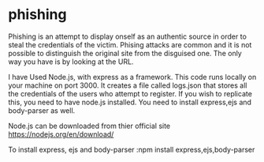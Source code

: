 # phishing
Phishing is an attempt to display onself as an authentic source in order to steal the credentials of the victim.
Phising attacks are common and it is not possible to distinguish the original site from the disguised one.
The only way you have is by looking at the URL.

I have Used Node.js, with express as a framework.
This code runs locally on your machine on port 3000.
It creates a file called logs.json that stores all the credentials of the users who attempt to register.
If you wish to replicate this, you need to have node.js installed.
You need to install express,ejs and body-parser as well.

Node.js can be downloaded from thier official site https://nodejs.org/en/download/


To install express, ejs and body-parser :npm install express,ejs,body-parser
